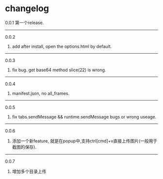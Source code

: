 changelog
====

0.0.1 第一个release.

--------

0.0.2
1. add after install, open the options.html by default.
--------
0.0.3
1. fix bug. get base64 method slice(22) is wrong.

--------
0.0.4
1. manifest.json, no all_frames.

--------
0.0.5
1. fix tabs.sendMessage && runtime.sendMessage bugs or wrong useage.

--------
0.0.6
1. 添加一个新feature, 就是在popup中,支持ctrl[cmd]+v直接上传图片(一般用于截图的保存).
---------
0.0.7
1. 增加多个目录上传


